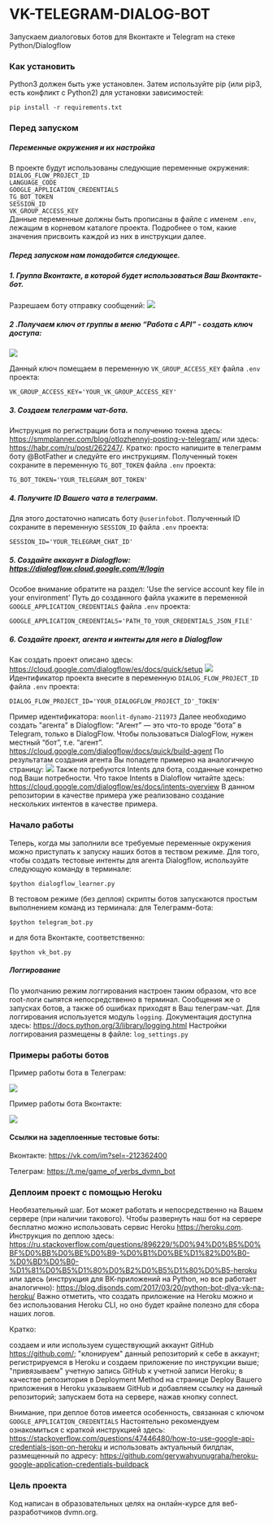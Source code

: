 # VK-TELEGRAM-DIALOG-BOT

Запускаем диалоговых ботов для Вконтакте и Telegram на стеке Python/Dialogflow

### Как установить

Python3 должен быть уже установлен. Затем используйте pip (или pip3, есть конфликт с Python2) для установки зависимостей:
```
pip install -r requirements.txt
```

### Перед запуском 

##### Переменные окружения и их настройка
В проекте будут использованы следующие переменные окружения:  
`DIALOG_FLOW_PROJECT_ID`  
`LANGUAGE_CODE`  
`GOOGLE_APPLICATION_CREDENTIALS`  
`TG_BOT_TOKEN`  
`SESSION_ID`  
`VK_GROUP_ACCESS_KEY`  
Данные переменные должны быть прописаны в файле с именем `.env`, лежащим в корневом каталоге проекта.
Подробнее о том, какие значения присвоить каждой из них в инструкции далее.
##### Перед запуском нам понадобится следующее.
##### 1. Группа Вконтакте, в которой будет использоваться Ваш Вконтакте-бот.

Разрешаем боту отправку сообщений:
<img src="https://dvmn.org/media/screenshot_from_2019-04-29_20-15-54.png">

##### 2 .Получаем ключ от группы в меню “Работа с API” - создать ключ доступа:
<img src="https://dvmn.org/filer/canonical/1556554255/101/">

Данный ключ помещаем в переменную `VK_GROUP_ACCESS_KEY` файла `.env` проекта:
```
VK_GROUP_ACCESS_KEY='YOUR_VK_GROUP_ACCESS_KEY'
```

##### 3. Создаем телеграмм чат-бота. 

Инструкция по регистрации бота и получению токена здесь: https://smmplanner.com/blog/otlozhennyj-posting-v-telegram/ или здесь: https://habr.com/ru/post/262247/.
Кратко: просто напишите в телеграмм боту @BotFather и следуйте его инструкциям. 
Полученный токен сохраните в переменную `TG_BOT_TOKEN` файла `.env` проекта:

```
TG_BOT_TOKEN='YOUR_TELEGRAM_BOT_TOKEN'
```
##### 4. Получите ID Вашего чата в телеграмм.

Для этого достаточно написать боту `@userinfobot`.
Полученный ID сохраните в переменную `SESSION_ID` файла `.env` проекта:
```
SESSION_ID='YOUR_TELEGRAM_CHAT_ID'
```
##### 5. Создайте аккаунт в Dialogflow: https://dialogflow.cloud.google.com/#/login
Особое внимание обратите на раздел:
'Use the service account key file in your environment'
Путь до созданного файла укажите в переменной `GOOGLE_APPLICATION_CREDENTIALS` 
файла `.env` проекта:
```
GOOGLE_APPLICATION_CREDENTIALS='PATH_TO_YOUR_CREDENTIALS_JSON_FILE'
```

##### 6. Создайте проект, агента и интенты для него в Dialogflow 
Как создать проект описано здесь: https://cloud.google.com/dialogflow/es/docs/quick/setup
<img src="https://dvmn.org/media/project.png">
Идентификатор проекта внесите в переменную `DIALOG_FLOW_PROJECT_ID` файла `.env` проекта:
```
DIALOG_FLOW_PROJECT_ID='YOUR_DIALOGFLOW_PROJECT_ID'_TOKEN'
```
Пример идентификатора: 
`moonlit-dynamo-211973`
Далее необходимо создать "агента" в Dialogflow:
“Агент” — это что-то вроде “бота” в Telegram, только в DialogFlow. Чтобы пользоваться DialogFlow, нужен местный “бот”, т.е. “агент”.
https://cloud.google.com/dialogflow/docs/quick/build-agent
По результатам создания агента Вы попадете примерно на аналогичную страницу:
<img src="https://dvmn.org/media/agent.png">
Также потребуются Intents для бота, созданные конкретно под Ваши потребности.
Что такое Intents в Dialoflow читайте здесь: https://cloud.google.com/dialogflow/es/docs/intents-overview
В данном репозитории в качестве примера уже реализовано создание  нескольких интентов в качестве примера.

### Начало работы
Теперь, когда мы заполнили все требуемые переменные окружения можно приступать к запуску наших ботов в теством режиме.
Для того, чтобы создать тестовые интенты для агента Dialogflow, используйте следующую команду в терминале:
```  
$python dialogflow_learner.py
```  

В тестовом режиме (без деплоя) скрипты ботов запускаются простым выполнением команд из терминала:
для Телеграмм-бота:
```  
$python telegram_bot.py
```  
и для бота Вконтакте, соответственно:
```  
$python vk_bot.py
```
##### Логгирование
По умолчанию режим логгирования настроен таким образом, что все root-логи сыпятся непосредственно в терминал.
Сообщения же о запусках ботов, а также об ошибках приходят в Ваш телеграм-чат.
Для логгирования используется модуль `logging`.
Документация доступна здесь: https://docs.python.org/3/library/logging.html
Настройки логгирования размещены в файле:
`log_settings.py` 


### Примеры работы ботов
Пример работы бота в Телеграм:

<img src="https://s7.gifyu.com/images/TG66bcf8bd144dfaf0.gif">

Пример работы бота Вконтакте:

<img src="https://s7.gifyu.com/images/VK1f77aedc12b4d83f.gif">

#### Ссылки на задеплоенные тестовые боты:

Вконтакте: 
https://vk.com/im?sel=-212362400

Телеграм: 
https://t.me/game_of_verbs_dvmn_bot

### Деплоим проект с помощью Heroku
Необязательный шаг. Бот может работать и непосредственно на Вашем сервере (при наличии такового). 
Чтобы развернуть наш бот на сервере бесплатно можно использовать сервис Heroku https://heroku.com. Инструкция по деплою здесь: https://ru.stackoverflow.com/questions/896229/%D0%94%D0%B5%D0%BF%D0%BB%D0%BE%D0%B9-%D0%B1%D0%BE%D1%82%D0%B0-%D0%BD%D0%B0-%D1%81%D0%B5%D1%80%D0%B2%D0%B5%D1%80%D0%B5-heroku или здесь (инструкция для ВК-приложений на Python, но все работает аналогично): https://blog.disonds.com/2017/03/20/python-bot-dlya-vk-na-heroku/ 
Важно отметить, что создать приложение на Heroku можно и без использования Heroku CLI, но оно будет крайне полезно для сбора наших логов.

Кратко:

создаем и или используем существующий аккаунт GitHub https://github.com/;
"клонируем" данный репозиторий к себе в аккаунт;
регистрируемся в Heroku и создаем приложение по инструкции выше;
"привязываем" учетную запись GitHub к учетной записи Heroku;
в качестве репозитория в Deployment Method на странице Deploy Вашего приложения в Heroku указываем GitHub и добавляем ссылку на данный репозиторий;
запускаем бота на сервере, нажав кнопку connect.

Внимание, при деплое ботов имеется особенность, связанная с ключом 
`GOOGLE_APPLICATION_CREDENTIALS` 
Настоятельно рекомендуем ознакомиться с краткой инструкцией здесь:
https://stackoverflow.com/questions/47446480/how-to-use-google-api-credentials-json-on-heroku
и использовать актуальный билдпак, размещенный по адресу:
https://github.com/gerywahyunugraha/heroku-google-application-credentials-buildpack

### Цель проекта

Код написан в образовательных целях на онлайн-курсе для веб-разработчиков dvmn.org.
